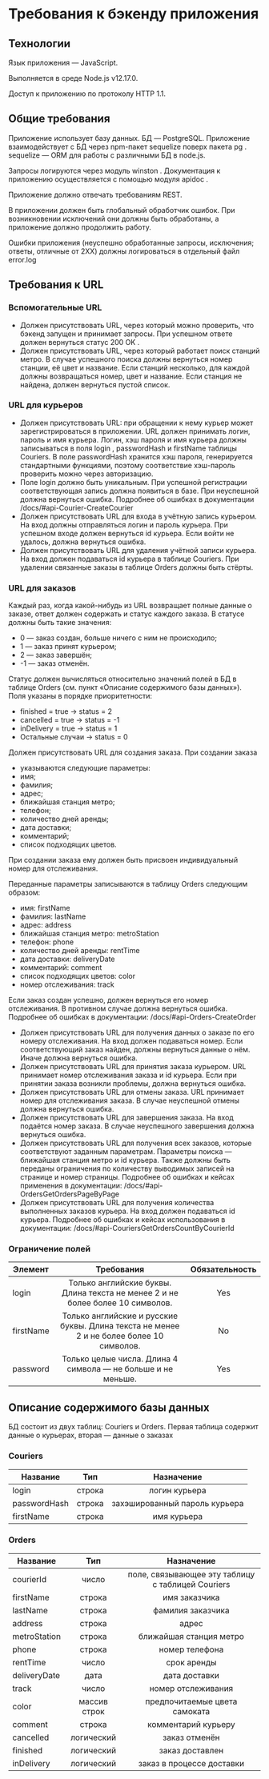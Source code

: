 # Требования к бэкенду приложения
## Технологии
Язык приложения — JavaScript. 

Выполняется в среде Node.js v12.17.0.

Доступ к приложению по протоколу HTTP 1.1. 


## Общие требования
Приложение использует базу данных. БД — PostgreSQL. Приложение
взаимодействует с БД через npm-пакет  sequelize  поверх пакета  pg .
sequelize  — ORM для работы с различными БД в node.js.

Запросы логируются через модуль winston . Документация к приложению
осуществляется с помощью модуля  apidoc .

Приложение должно отвечать требованиям REST.

В приложении должен быть глобальный обработчик ошибок. При
возникновении исключений они должны быть обработаны, а приложение
должно продолжить работу.

Ошибки приложения (неуспешно обработанные
запросы, исключения; ответы, отличные от 2XX) должны логироваться в
отдельный файл  error.log

## Требования к URL
### Вспомогательные URL
- Должен присутствовать URL, через который можно проверить, что бэкенд
запущен и принимает запросы. При успешном ответе должен вернуться
статус  200 OK .
- Должен присутствовать URL, через который работает поиск станций
метро. В случае успешного поиска должны вернуться номер станции, её
цвет и название. Если станций несколько, для каждой должны
возвращаться номер, цвет и название. Если станция не найдена, должен
вернуться пустой список.
### URL для курьеров
- Должен присутствовать URL: при обращении к нему курьер может
зарегистрироваться в приложении. URL должен принимать
логин, пароль и имя курьера. Логин, хэш пароля и имя курьера
должны записываться в поля  login ,
passwordHash и firstName таблицы Couriers. В поле passwordHash хранится
хэш пароля, генерируется стандартными функциями, поэтому
соответствие хэш-пароль проверить можно через авторизацию.
- Поле login должно быть уникальным. При успешной регистрации
соответствующая запись должна появиться в базе. При неуспешной
должна вернуться ошибка. Подробнее об ошибках в
документации /docs/#api-Courier-CreateCourier
- Должен присутствовать URL для входа в учётную запись курьером. На вход
должны отправляться логин и пароль курьера. При успешном входе должен
вернуться  id  курьера. Если войти не удалось, должна вернуться ошибка.
- Должен присутствовать URL для удаления учётной записи курьера. На
вход должен подаваться id курьера в таблице Couriers. При удалении
связанные заказы в таблице Orders должны быть стёрты.
### URL для заказов
Каждый раз, когда какой-нибудь из URL возвращает полные данные о
заказе, ответ должен содержать и статус каждого заказа. В статусе должны
быть такие значения:
- 0 — заказ создан, больше ничего с ним не происходило;
- 1 — заказ принят курьером;
- 2 — заказ завершён;
- -1 — заказ отменён.

Статус должен вычисляться относительно значений полей в БД в
таблице Orders (см. пункт «Описание содержимого базы данных»). Поля
указаны в порядке приоритетности:
- finished = true -> status = 2
- cancelled = true -> status = -1
- inDelivery = true -> status = 1
- Остальные случаи  -> status = 0

Должен присутствовать URL для создания заказа. При создании заказа
- указываются следующие параметры:
- имя;
- фамилия;
- адрес;
- ближайшая станция метро;
- телефон;
- количество дней аренды;
- дата доставки;
- комментарий;
- список подходящих цветов.

При создании заказа ему должен быть присвоен индивидуальный номер для
отслеживания.

 Переданные параметры записываются в таблицу  Orders  следующим образом:
- имя: firstName
- фамилия: lastName
- адрес: address
- ближайшая станция метро: metroStation
- телефон: phone
- количество дней аренды: rentTime
- дата доставки: deliveryDate
- комментарий: comment
- список подходящих цветов: color
- номер отслеживания: track

Если заказ создан успешно, должен вернуться его номер отслеживания. В
противном случае должна вернуться ошибка. Подробнее об ошибках в
документации: /docs/#api-Orders-CreateOrder
- Должен присутствовать URL для получения данных о заказе по его
номеру отслеживания. На вход должен подаваться номер. Если
соответствующий заказ найден, должны вернуться данные о
нём. Иначе должна вернуться ошибка.
- Должен присутствовать URL для принятия заказа курьером. URL принимает
номер отслеживания заказа и id курьера. Если при принятии заказа
возникли проблемы, должна вернуться ошибка.
- Должен присутствовать URL для отмены заказа. URL принимает номер для
отслеживания заказа. В случае неуспешной отмены должна вернуться
ошибка.
- Должен присутствовать URL для завершения заказа. На вход подаётся
номер заказа. В случае неуспешного завершения должна вернуться
ошибка.
- Должен присутствовать URL для получения всех заказов, которые
соответствуют заданным параметрам. Параметры поиска — ближайшая
станция метро и id курьера. Также должны быть переданы ограничения по
количеству выводимых записей на странице и номер страницы. Подробнее
об ошибках и кейсах применения в документации: /docs/#api-OrdersGetOrdersPageByPage
- Должен присутствовать URL для получения количества выполненных
заказов курьера. На вход должен подаваться id курьера. Подробнее об
ошибках и кейсах использования в документации: /docs/#api-CouriersGetOrdersCountByCourierId
### Ограничение полей
| Элемент           | Требования | Обязательность | 
| ------------------|:--------:|:------------------:|
| login | Только английские буквы. Длина текста не менее 2 и не более более 10 символов. | Yes |
| firstName | Только английские и русские буквы. Длина текста не менее 2 и не более более 10 символов. | No |
| password | Только целые числа. Длина 4 символа — не больше и не меньше. | Yes |

## Описание содержимого базы данных
БД состоит из двух таблиц: Couriers и Orders. Первая таблица содержит данные
о курьерах, вторая — данные о заказах

### Couriers
| Название | Тип | Назначение |
| ---------|:---:|:----------:|
| login | строка | логин курьера |
| passwordHash | строка | захэшированный пароль курьера |
| firstName | строка | имя курьера |

### Orders
|Название | Тип | Назначение |
| ---------|:---:|:---------:|
| courierId | число | поле, связывающее эту таблицу с таблицей Couriers |
| firstName | строка | имя заказчика |
| lastName | строка | фамилия заказчика |
| address | строка | адрес |
| metroStation | строка | ближайшая станция метро |
| phone | строка | номер телефона |
| rentTime | число | срок аренды |
| deliveryDate | дата | дата доставки |
| track | число | номер отслеживания |
| color | массив строк | предпочитаемые цвета самоката |
| comment | строка | комментарий курьеру |
| cancelled | логический | заказ отменён |
| finished | логический | заказ доставлен |
| inDelivery | логический | заказ в процессе доставки |
